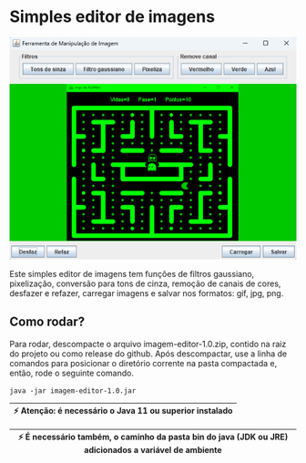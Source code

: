 # Simples editor de imagens

!['Imagem Editor'](imagem-editor.png)

<p>
  Este simples editor de imagens tem funções de filtros gaussiano, pixelização, conversão para tons de cinza, remoção de 
  canais de cores, desfazer e refazer, carregar imagens e salvar nos formatos: gif, jpg, png.
</p>

## Como rodar?

<p>
  Para rodar, descompacte o arquivo imagem-editor-1.0.zip, contido na raiz do projeto ou como release do github. Após descompactar, 
  use a linha de comandos para posicionar o diretório corrente na pasta compactada e, então, rode o seguinte comando.
</p>

```
java -jar imagem-editor-1.0.jar
```

|  :zap:  Atenção: é necessário o Java 11 ou superior instalado   |
|-----------------------------------------------------------------|

| :zap:  É necessário também, o caminho da pasta bin do java (JDK ou JRE) adicionados a variável de ambiente  |
|-------------------------------------------------------------------------------------------------------------|
